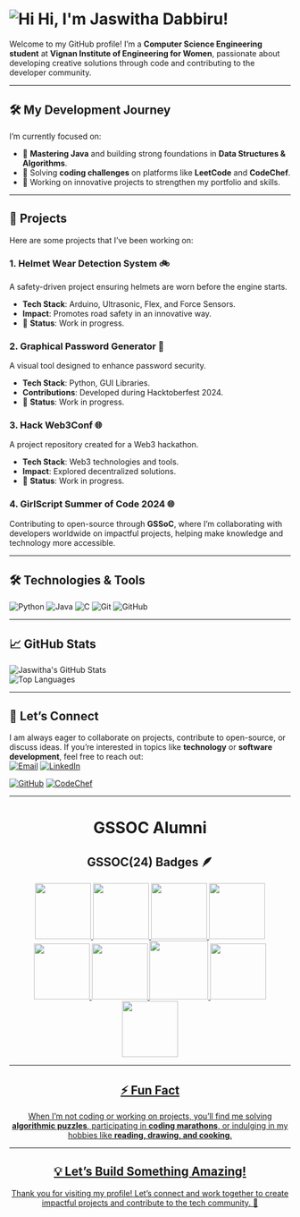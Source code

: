# ![Hi](https://media.giphy.com/media/hvRJCLFzcasrR4ia7z/giphy.gif) Hi, I'm Jaswitha Dabbiru!

Welcome to my GitHub profile! I’m a **Computer Science Engineering student** at **Vignan Institute of Engineering for Women**, passionate about developing creative solutions through code and contributing to the developer community.

---

## 🛠️ My Development Journey
I’m currently focused on:  
- 🚀 **Mastering Java** and building strong foundations in **Data Structures & Algorithms**.  
- 🎯 Solving **coding challenges** on platforms like **LeetCode** and **CodeChef**.  
- 🌟 Working on innovative projects to strengthen my portfolio and skills.  

---

## 🌟 Projects
Here are some projects that I’ve been working on:

### **1. Helmet Wear Detection System** 🚲  
A safety-driven project ensuring helmets are worn before the engine starts.  
- **Tech Stack**: Arduino, Ultrasonic, Flex, and Force Sensors.  
- **Impact**: Promotes road safety in an innovative way.
- 🌟 **Status**: Work in progress.

### **2. Graphical Password Generator** 🔐  
A visual tool designed to enhance password security.  
- **Tech Stack**: Python, GUI Libraries.  
- **Contributions**: Developed during Hacktoberfest 2024.  
- 🌟 **Status**: Work in progress.

### **3. Hack Web3Conf** 🌐  
A project repository created for a Web3 hackathon.  
- **Tech Stack**: Web3 technologies and tools.  
- **Impact**: Explored decentralized solutions.
- 🌟 **Status**: Work in progress.

### **4. GirlScript Summer of Code 2024** 🌐
Contributing to open-source through **GSSoC**, where I’m collaborating with developers worldwide on impactful projects, helping make knowledge and technology more accessible.

---

## 🛠️ Technologies & Tools
![Python](https://img.shields.io/badge/Python-3776AB?style=for-the-badge&logo=python&logoColor=white)
![Java](https://img.shields.io/badge/Java-007396?style=for-the-badge&logo=java&logoColor=white)
![C](https://img.shields.io/badge/C-A8B9CC?style=for-the-badge&logo=c&logoColor=white)
![Git](https://img.shields.io/badge/Git-F05032?style=for-the-badge&logo=git&logoColor=white)
![GitHub](https://img.shields.io/badge/GitHub-181717?style=for-the-badge&logo=github&logoColor=white)

---

## 📈 GitHub Stats
![Jaswitha's GitHub Stats](https://github-readme-stats.vercel.app/api?username=Jaswithadabbiru&show_icons=true&theme=radical&count_private=true)  
![Top Languages](https://github-readme-stats.vercel.app/api/top-langs/?username=Jaswithadabbiru&layout=compact&theme=radical)

---

## 🤝 Let’s Connect
I am always eager to collaborate on projects, contribute to open-source, or discuss ideas. If you’re interested in topics like **technology** or **software development**, feel free to reach out:  
[![Email](https://img.shields.io/badge/Email-D14836?style=for-the-badge&logo=gmail&logoColor=white)](mailto:jaswitha.dabbiru@gmail.com)
[![LinkedIn](https://img.shields.io/badge/LinkedIn-0077B5?style=for-the-badge&logo=linkedin&logoColor=white)](https://www.linkedin.com/in/jaswitha-dabbiru-bb45762a6/)

[![GitHub](https://img.shields.io/badge/GitHub-181717?style=for-the-badge&logo=github&logoColor=white)](https://github.com/Jaswithadabbiru)
[![CodeChef](https://img.shields.io/badge/CodeChef-5B4638?style=for-the-badge&logo=codechef&logoColor=white)](https://www.codechef.com/users/jaswitha_07)


---
<h1 align="center">GSSOC Alumni</h1>


<div align="center">
<div align="center">

## GSSOC(24) Badges 🪶
<div style='display:flex; align-items:center; gap: 10px;' align='center'><a href="https://gssoc.girlscript.tech/leaderboard">
<img src="https://raw.githubusercontent.com/GSSoC24/Postman-Challenge/main/docs/assets/Postman%20White.png" width="100px" height="100px" />
  <img src="https://raw.githubusercontent.com/GSSoC24/Postman-Challenge/main/docs/assets/1.png" width="100px" height="100px" />
  <img src="https://raw.githubusercontent.com/GSSoC24/Postman-Challenge/main/docs/assets/2.png" width="100px" height="100px" />
  <img src="https://raw.githubusercontent.com/GSSoC24/Postman-Challenge/main/docs/assets/3.png" width="100px" height="100px" />
  <img src="https://raw.githubusercontent.com/GSSoC24/Postman-Challenge/main/docs/assets/4.png" width="100px" height="100px" />
  <img src="https://raw.githubusercontent.com/GSSoC24/Postman-Challenge/main/docs/assets/5.png" width="100px" height="100px" />
  <img src="https://raw.githubusercontent.com/GSSoC24/Postman-Challenge/main/docs/assets/6.png" width="105px" height="105px" />
  <img src="https://raw.githubusercontent.com/GSSoC24/Postman-Challenge/main/docs/assets/7.png" width="100px" height="100px" />
  <img src="https://raw.githubusercontent.com/GSSoC24/Postman-Challenge/main/docs/assets/8.png" width="100px" height="100px" />
</div>

---
## ⚡ Fun Fact
When I’m not coding or working on projects, you’ll find me solving **algorithmic puzzles**, participating in **coding marathons**, or indulging in my hobbies like **reading, drawing, and cooking**.  

---

## 💡 Let’s Build Something Amazing!
Thank you for visiting my profile! Let’s connect and work together to create impactful projects and contribute to the tech community. 🌟  
